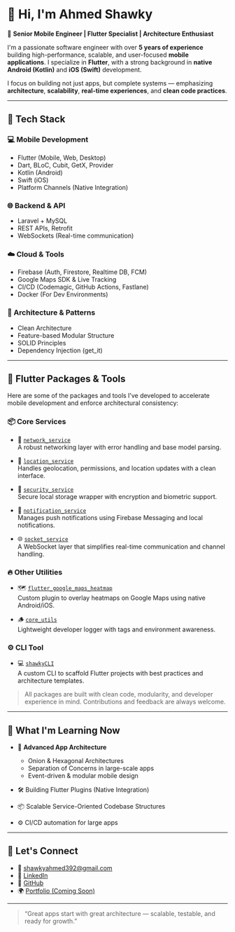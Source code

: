# 👋 Hi, I'm Ahmed Shawky

🎯 **Senior Mobile Engineer | Flutter Specialist | Architecture Enthusiast**

I'm a passionate software engineer with over **5 years of experience** building high-performance, scalable, and user-focused **mobile applications**. I specialize in **Flutter**, with a strong background in **native Android (Kotlin)** and **iOS (Swift)** development.

I focus on building not just apps, but complete systems — emphasizing **architecture**, **scalability**, **real-time experiences**, and **clean code practices**.

---

## 🚀 Tech Stack

### 💻 Mobile Development
- Flutter (Mobile, Web, Desktop)
- Dart, BLoC, Cubit, GetX, Provider
- Kotlin (Android)
- Swift (iOS)
- Platform Channels (Native Integration)

### 🌐 Backend & API
- Laravel + MySQL
- REST APIs, Retrofit
- WebSockets (Real-time communication)

### ☁️ Cloud & Tools
- Firebase (Auth, Firestore, Realtime DB, FCM)
- Google Maps SDK & Live Tracking
- CI/CD (Codemagic, GitHub Actions, Fastlane)
- Docker (For Dev Environments)

### 🧱 Architecture & Patterns
- Clean Architecture
- Feature-based Modular Structure
- SOLID Principles
- Dependency Injection (get_it)

---

## 🧩 Flutter Packages & Tools

Here are some of the packages and tools I’ve developed to accelerate mobile development and enforce architectural consistency:

### 📦 Core Services

- 🔌 [`network_service`](https://github.com/AhmedShawkyAhmed/network_service)  
  A robust networking layer with error handling and base model parsing.

- 📍 [`location_service`](https://github.com/AhmedShawkyAhmed/location_service)  
  Handles geolocation, permissions, and location updates with a clean interface.

- 🔐 [`security_service`](https://github.com/AhmedShawkyAhmed/security_service)  
  Secure local storage wrapper with encryption and biometric support.

- 🔔 [`notification_service`](https://github.com/AhmedShawkyAhmed/notification_service)  
  Manages push notifications using Firebase Messaging and local notifications.

- 🌐 [`socket_service`](https://github.com/AhmedShawkyAhmed/socket_service)  
  A WebSocket layer that simplifies real-time communication and channel handling.

### 🔥 Other Utilities

- 🗺️ [`flutter_google_maps_heatmap`](https://github.com/AhmedShawkyAhmed/HeatMap)  
  Custom plugin to overlay heatmaps on Google Maps using native Android/iOS.

- 🪵 [`core_utils`](https://github.com/AhmedShawkyAhmed/core_uitls)  
  Lightweight developer logger with tags and environment awareness.

### ⚙️ CLI Tool

- 💻 [`shawkyCLI`](https://github.com/AhmedShawkyAhmed/shawky_cli)  
  A custom CLI to scaffold Flutter projects with best practices and architecture templates.

> All packages are built with clean code, modularity, and developer experience in mind. Contributions and feedback are always welcome.

---

## 🎯 What I'm Learning Now

- 🧠 **Advanced App Architecture**
  - Onion & Hexagonal Architectures
  - Separation of Concerns in large-scale apps
  - Event-driven & modular mobile design

- 🛠️ Building Flutter Plugins (Native Integration)
- 📦 Scalable Service-Oriented Codebase Structures
- ⚙️ CI/CD automation for large apps

---

## 🤝 Let's Connect

- 📧 shawkyahmed392@gmail.com  
- 🔗 [LinkedIn](https://www.linkedin.com/in/ahmed-shawky-ahmed/)  
- 🐙 [GitHub](https://github.com/AhmedShawkyAhmed)  
- 🌍 [Portfolio (Coming Soon)]()

---

> “Great apps start with great architecture — scalable, testable, and ready for growth.”
